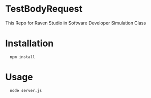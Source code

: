 # TestBodyRequest

This Repo for Raven Studio in Software Developer Simulation Class

# Installation
```console
  npm install
```

# Usage
```console
  node server.js
```